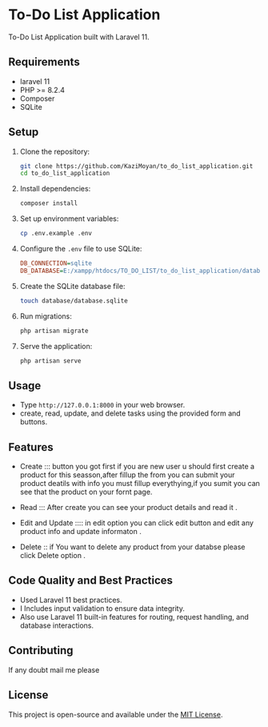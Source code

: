 
# To-Do List Application

To-Do List Application built with Laravel 11.

## Requirements
- laravel 11
- PHP >= 8.2.4
- Composer
- SQLite

## Setup

1. Clone the repository:
    ```sh
    git clone https://github.com/KaziMoyan/to_do_list_application.git
    cd to_do_list_application
    ```

2. Install dependencies:
    ```sh
    composer install
    ```

3. Set up environment variables:
    ```sh
    cp .env.example .env
    ```

4. Configure the `.env` file to use SQLite:
    ```ini
    DB_CONNECTION=sqlite
    DB_DATABASE=E:/xampp/htdocs/TO_DO_LIST/to_do_list_application/database/db.sqlite
    ```

5. Create the SQLite database file:
    ```sh
    touch database/database.sqlite
    ```

6. Run migrations:
    ```sh
    php artisan migrate
    ```

7. Serve the application:
    ```sh
    php artisan serve
    ```

## Usage

- Type `http://127.0.0.1:8000` in your web browser.
- create, read, update, and delete tasks using the provided form and buttons.

## Features

- Create ::: button you got first if you are new user u should first create a product for this seasson,after fillup the from you can submit your product deatils with info you must fillup everythying,if you sumit you can see that the product on your fornt page.

- Read ::: After create you can see your product details and read it .

- Edit and Update  :::: in edit option you can click edit button and edit any product info and update informaton .

- Delete :: if You want to delete any product from your databse please click Delete option .

## Code Quality and Best Practices

- Used Laravel 11 best practices.
- I Includes input validation to ensure data integrity.
- Also use Laravel 11 built-in features for routing, request handling, and database interactions.

## Contributing

If any doubt mail me please

## License

This project is open-source and available under the [MIT License](LICENSE).
